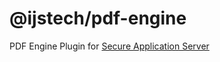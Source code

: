 # @ijstech/pdf-engine
PDF Engine Plugin for [Secure Application Server](https://github.com/ijstech/app-server)

